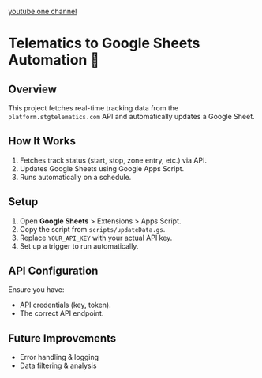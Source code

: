 [youtube one channel](https://www.youtube.com/watch?v=tvnbyJFvkNk)

# Telematics to Google Sheets Automation 🚀

## Overview
This project fetches real-time tracking data from the `platform.stgtelematics.com` API and automatically updates a Google Sheet.

## How It Works
1. Fetches track status (start, stop, zone entry, etc.) via API.
2. Updates Google Sheets using Google Apps Script.
3. Runs automatically on a schedule.

## Setup
1. Open **Google Sheets** > Extensions > Apps Script.
2. Copy the script from `scripts/updateData.gs`.
3. Replace `YOUR_API_KEY` with your actual API key.
4. Set up a trigger to run automatically.

## API Configuration
Ensure you have:
- API credentials (key, token).
- The correct API endpoint.

## Future Improvements
- Error handling & logging
- Data filtering & analysis